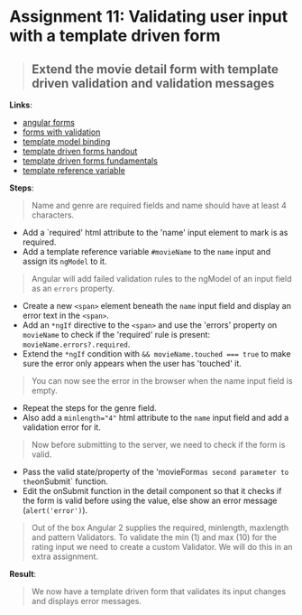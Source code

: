 Assignment 11: Validating user input with a template driven form
==============================================

> ## Extend the movie detail form with template driven validation and validation messages

**Links**:
- [angular forms](https://angular.io/docs/ts/latest/guide/forms.html)
- [forms with validation](https://angular.io/docs/ts/latest/cookbook/form-validation.html)
- [template model binding](https://angular-2-training-book.rangle.io/handout/forms/template-driven/template-model-binding.html)
- [template driven forms handout](https://angular-2-training-book.rangle.io/handout/forms/template-driven/template-driven_forms.html)
- [template driven forms fundamentals](https://toddmotto.com/angular-2-forms-template-driven)
- [template reference variable](https://angular.io/docs/ts/latest/guide/template-syntax.html#!#ref-vars)

**Steps**:
> Name and genre are required fields and name should have at least 4 characters.
- Add a `required' html attribute to the 'name' input element to mark is as required.
- Add a template reference variable `#movieName` to the `name` input and assign its `ngModel` to it.
> Angular will add failed validation rules to the ngModel of an input field as an `errors` property.
- Create a new `<span>` element beneath the `name` input field and display an error text in the `<span>`.
 - Add an `*ngIf` directive to the `<span>` and use the 'errors' property on `movieName` to check if the 'required' rule is present: `movieName.errors?.required`.
 - Extend the `*ngIf` condition with `&& movieName.touched === true` to make sure the error only appears when the user has 'touched' it.
> You can now see the error in the browser when the name input field is empty.
- Repeat the steps for the genre field.
- Also add a `minlength="4"` html attribute to the `name` input field and add a validation error for it.
> Now before submitting to the server, we need to check if the form is valid.
- Pass the valid state/property of the 'movieForm` as second parameter to the `onSubmit` function.
- Edit the onSubmit function in the detail component so that it checks if the form is valid before using the value, else show an error message (`alert('error')`).
> Out of the box Angular 2 supplies the required, minlength, maxlength and pattern Validators.
> To validate the min (1) and max (10) for the rating input we need to create a custom Validator. We will do this in an extra assignment.

**Result**:
> We now have a template driven form that validates its input changes and displays error messages.
